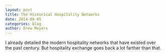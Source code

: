 ```yaml
---
layout: post
title: The Historical Hospitality Networks
date: 2014-09-05
categories: blog
author: Drew Meyers
---
```

I already detailed the modern hospitality networks that have existed over the past century. But hospitality exchange goes back a lot farther than that. 